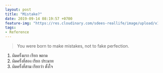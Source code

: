 ```yaml
---
layout: post
title: "Mistake?"
date: 2019-09-14 08:19:57 +0700
feature-img: "https://res.cloudinary.com/sdees-reallife/image/upload/v1555658919/sample_feature_img.png"
tags:
- Reference
---
```

> You were born to make mistakes, not to fake perfection.

1. ผิดครั้งแรก เรียก พลาด
2. ผิดครั้งที่สอง เรียก ประมาท
3. ผิดครั้งที่สาม เรียกว่า ตั้งใจ
